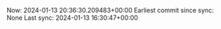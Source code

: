 Now: 2024-01-13 20:36:30.209483+00:00 Earliest commit since sync: None Last sync: 2024-01-13 16:30:47+00:00
